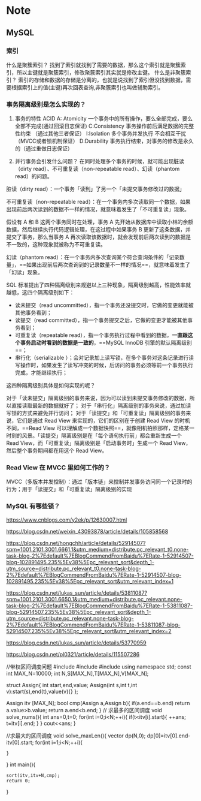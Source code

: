 # Note
## MySQL
### 索引

什么是聚簇索引？
找到了索引就找到了需要的数据，那么这个索引就是聚簇索引，所以主键就是聚簇索引，修改聚簇索引其实就是修改主键。
什么是非聚簇索引？
索引的存储和数据的存储是分离的，也就是说找到了索引但没找到数据，需要根据索引上的值(主键)再次回表查询,非聚簇索引也叫做辅助索引。

### 事务隔离级别是怎么实现的？
1. 事务的特性 ACID
A: Atomicity 一个事务中的所有操作，要么全部完成，要么全部不完成(通过回滚日志保证)
C:Consistency 事务操作前后满足数据的完整性约束 （通过其他三者保证）
I:Isolation 多个事务并发执行 不会相互干扰 （MVCC或者锁机制保证）
D:Durability 事务执行结束，对事务的修改是永久的（通过重做日志保证）

2. 并行事务会引发什么问题？
在同时处理多个事务的时候，就可能出现脏读（dirty read）、不可重复读（non-repeatable read）、幻读（phantom read）的问题。

脏读（dirty read）：一个事务「读到」了另一个「未提交事务修改过的数据」

不可重复读（non-repeatable read）：在一个事务内多次读取同一个数据，如果出现前后两次读到的数据不一样的情况，就意味着发生了「不可重复读」现象。

假设有 A 和 B 这两个事务同时在处理，事务 A 先开始从数据库中读取小林的余额数据，然后继续执行代码逻辑处理，在这过程中如果事务 B 更新了这条数据，并提交了事务，那么当事务 A 再次读取该数据时，就会发现前后两次读到的数据是不一致的，这种现象就被称为不可重复读。

幻读（phantom read）：在一个事务内多次查询某个符合查询条件的「记录数量」，==如果出现前后两次查询到的记录数量不一样的情况==，就意味着发生了「幻读」现象。

SQL 标准提出了四种隔离级别来规避以上三种现象，隔离级别越高，性能效率就越低，这四个隔离级别如下：

- 读未提交（read uncommitted），指一个事务还没提交时，它做的变更就能被其他事务看到；
- 读提交（read committed），指一个事务提交之后，它做的变更才能被其他事务看到；
- 可重复读（repeatable read），指一个事务执行过程中看到的数据，**一直跟这个事务启动时看到的数据是一致的**，==MySQL InnoDB 引擎的默认隔离级别==；
- 串行化（serializable ）；会对记录加上读写锁，在多个事务对这条记录进行读写操作时，如果发生了读写冲突的时候，后访问的事务必须等前一个事务执行完成，才能继续执行；

这四种隔离级别具体是如何实现的呢？

对于「读未提交」隔离级别的事务来说，因为可以读到未提交事务修改的数据，所以直接读取最新的数据就好了；
对于「串行化」隔离级别的事务来说，通过加读写锁的方式来避免并行访问；
对于「读提交」和「可重复读」隔离级别的事务来说，它们是通过 Read View 来实现的，它们的区别在于创建 Read View 的时机不同，==Read View 可以理解成一个数据快照==，就像相机拍照那样，定格某一时刻的风景。「读提交」隔离级别是在「每个语句执行前」都会重新生成一个 Read View，而「可重复读」隔离级别是「启动事务时」生成一个 Read View，然后整个事务期间都在用这个 Read View。

### Read View 在 MVCC 里如何工作的？

MVCC（多版本并发控制）：通过「版本链」来控制并发事务访问同一个记录时的行为；用于「读提交」和「可重复读」隔离级别的实现


### MySQL 有哪些锁？

https://www.cnblogs.com/y2ek/p/12630007.html

https://blog.csdn.net/weixin_43093878/article/details/105858568

https://blog.csdn.net/hongchh/article/details/52914507?spm=1001.2101.3001.6661.1&utm_medium=distribute.pc_relevant_t0.none-task-blog-2%7Edefault%7EBlogCommendFromBaidu%7ERate-1-52914507-blog-102891495.235%5Ev38%5Epc_relevant_sort&depth_1-utm_source=distribute.pc_relevant_t0.none-task-blog-2%7Edefault%7EBlogCommendFromBaidu%7ERate-1-52914507-blog-102891495.235%5Ev38%5Epc_relevant_sort&utm_relevant_index=1


https://blog.csdn.net/lukas_sun/article/details/53811087?spm=1001.2101.3001.6650.1&utm_medium=distribute.pc_relevant.none-task-blog-2%7Edefault%7EBlogCommendFromBaidu%7ERate-1-53811087-blog-52914507.235%5Ev38%5Epc_relevant_sort&depth_1-utm_source=distribute.pc_relevant.none-task-blog-2%7Edefault%7EBlogCommendFromBaidu%7ERate-1-53811087-blog-52914507.235%5Ev38%5Epc_relevant_sort&utm_relevant_index=2

https://blog.csdn.net/lukas_sun/article/details/53770959

https://blog.csdn.net/pl0321/article/details/115507286


//带权区间调度问题
#include<iostream>
#include<vector>
#include<algorithm>
using namespace std;
const int MAX_N=10000;
int N,S[MAX_N],T[MAX_N],V[MAX_N];

struct Assign{
    int start,end,value;
    Assign(int s,int t,int v):start(s),end(t),value(v){}
};

Assign itv [MAX_N];
bool cmp(Assign a,Assign b){
    if(a.end==b.end) return a.value>b.value;
    return a.end<b.end;
}
// 求最多的区间调度
void solve_nums(){
    int ans=0,t=0;
    for(int i=0;i<N;++i){
        if(t<itv[i].start){
            ++ans;
            t=itv[i].end;
        }
    }
    cout<<ans;
}

//求最大的区间调度
void solve_maxLen(){
    vector<int> dp(N,0);
    dp[0]=itv[0].end-itv[0].start;
    for(int i=1;i<N;++i){
        
    }
}
int main(){

    sort(itv,itv+N,cmp);
    return 0;
}
